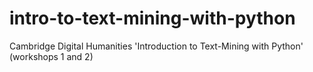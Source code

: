 # intro-to-text-mining-with-python
Cambridge Digital Humanities 'Introduction to Text-Mining with Python' (workshops 1 and 2)
